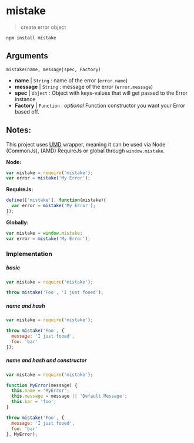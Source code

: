 # mistake
> create error object

`npm install mistake`

## Arguments

`mistake(name, message|spec, Factory)`

- **name** | `String` : name of the error (`error.name`)
- **message** | `String` : message of the error (`error.message`)
- **spec** | `Object` : Object with keys-values that will get passed to the Error instance
- **Factory** | `Function` : *optional* Function constructor you want your Error based off.

## Notes:

This project uses [UMD](https://github.com/umdjs/umd) wrapper, meaning it can be used via Node (CommonJs), (AMD) RequireJs or global through `window.mistake`.

**Node:**

```js
var mistake = require('mistake');
var error = mistake('My Error');
```

**RequireJs:**

```js
define(['mistake'], function(mistake){
  var error = mistake('My Error');
});
```

**Globally:**

```js
var mistake = window.mistake;
var error = mistake('My Error');
```

### Implementation

##### basic

```js
var mistake = require('mistake');

throw mistake('Foo', 'I just fooed');
```

##### name and hash

```js
var mistake = require('mistake');

throw mistake('Foo', {
  message: 'I just fooed',
  foo: 'bar'
});
```

##### name and hash and constructor

```js
var mistake = require('mistake');

function MyError(message) {
  this.name = 'MyError';
  this.message = message || 'Default Message';
  this.bar = 'foo';
}

throw mistake('Foo', {
  message: 'I just fooed',
  foo: 'bar'
}, MyError);
```
